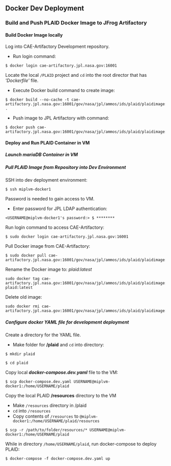 ## Docker Dev Deployment

### Build and Push PLAID Docker Image to JFrog Artifactory

#### Build Docker Image locally
Log into CAE-Artifactory Development repository.

* Run login command:
```
$ docker login cae-artifactory.jpl.nasa.gov:16001
```   
Locate the local `/PLAID` project and `cd` into the root director that has _'Dockerfile'_  file.

* Execute Docker build command to create image:

```
$ docker build --no-cache -t cae-artifactory.jpl.nasa.gov:16001/gov/nasa/jpl/ammos/ids/plaid/plaidimage:latest .
```

* Push image to JPL Artifactory with command:
```
$ docker push cae-artifactory.jpl.nasa.gov:16001/gov/nasa/jpl/ammos/ids/plaid/plaidimage:latest
```

#### Deploy and Run PLAID Container in VM
##### Launch mariaDB Container in VM



##### Pull PLAID Image from Repository into Dev Environment

SSH into dev deployment environment:

```
$ ssh miplvm-docker1
```
Password is needed to gain access to VM.
* Enter password for JPL LDAP authentication:
```
<USERNAME@miplvm-docker1's password:> $ ********
```

Run login command to access CAE-Artifactory:

```
$ sudo docker login cae-artifactory.jpl.nasa.gov:16001
```   

Pull Docker image from CAE-Artifactory:

```
$ sudo docker pull cae-artifactory.jpl.nasa.gov:16001/gov/nasa/jpl/ammos/ids/plaid/plaidimage:latest
```

Rename the Docker image to: _plaid:latest_

```
sudo docker tag cae-artifactory.jpl.nasa.gov:16001/gov/nasa/jpl/ammos/ids/plaid/plaidimage:latest plaid:latest
```

Delete old image:

```
sudo docker rmi cae-artifactory.jpl.nasa.gov:16001/gov/nasa/jpl/ammos/ids/plaid/plaidimage:latest
```


##### Configure docker YAML file for development deployment

Create a directory for the YAML file.

* Make folder for **/plaid** and `cd` into directory:
```
$ mkdir plaid
```
```
$ cd plaid
```

Copy local **_docker-compose.dev.yaml_** file to the VM:

```
$ scp docker-compose.dev.yaml USERNAME@miplvm-docker1:/home/USERNAME/plaid
```

Copy the local PLAID **/resources** directory to the VM
* Make `/resources` directory in /plaid
* `cd` into `/resources` 
* Copy contents of `/resources` to `@miplvm-docker1:/home/USERNAME/plaid/resources`
```
$ scp -r /path/to/folder/resources/* USERNAME@miplvm-docker1:/home/USERNAME/plaid

```

While in directory `/home/USERNAME/plaid`, run docker-compose to deploy PLAID:

```
$ docker-compose -f docker-compose.dev.yaml up
```
